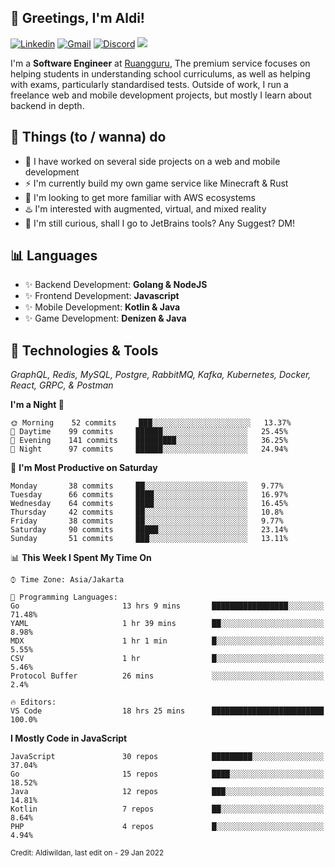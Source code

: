 <!-- Greetings -->
## 👋 Greetings, I'm Aldi!

<!-- Social Media -->
[![Linkedin](https://img.shields.io/badge/-aldiwildan-blue?style=flat&logo=Linkedin&logoColor=white)](https://www.linkedin.com/in/aldiwildan/)
[![Gmail](https://img.shields.io/badge/-aldiwild77@gmail.com-c14438?style=flat&logo=Gmail&logoColor=white)](mailto:aldiwild77@gmail.com)
[![Discord](https://img.shields.io/badge/-Chroma-5663F7?style=flat&logo=Discord&logoColor=white)](https://discord.gg/BUxraQ8)
![](https://komarev.com/ghpvc/?username=aldiwildan77&label=Visitor&color=2bbc8a)

<!-- Introduction -->
I'm a **Software Engineer** at [Ruangguru](https://ruangguru.com), The premium service focuses on helping students in understanding school curriculums, as well as helping with exams, particularly standardised tests. Outside of work, I run a freelance web and mobile development projects, but mostly I learn about backend in depth.

## 📃 Things (to / wanna) do
- 🐝 I have worked on several side projects on a web and mobile development
- ⚡ I'm currently build my own game service like Minecraft & Rust
- 🌱 I'm looking to get more familiar with AWS ecosystems
- ♨️ I'm interested with augmented, virtual, and mixed reality
- 🤔 I'm still curious, shall I go to JetBrains tools? Any Suggest? DM!

## 📊 Languages
- ✨ Backend Development: **Golang & NodeJS**
- ✨ Frontend Development: **Javascript**
- ✨ Mobile Development: **Kotlin & Java**
- ✨ Game Development: **Denizen & Java**

## 🔧 Technologies & Tools
*GraphQL, Redis, MySQL, Postgre, RabbitMQ, Kafka, Kubernetes, Docker, React, GRPC, & Postman*

<!--START_SECTION:waka-->
**I'm a Night 🦉** 

```text
🌞 Morning    52 commits     ███░░░░░░░░░░░░░░░░░░░░░░   13.37% 
🌆 Daytime    99 commits     ██████░░░░░░░░░░░░░░░░░░░   25.45% 
🌃 Evening    141 commits    █████████░░░░░░░░░░░░░░░░   36.25% 
🌙 Night      97 commits     ██████░░░░░░░░░░░░░░░░░░░   24.94%

```
📅 **I'm Most Productive on Saturday** 

```text
Monday       38 commits     ██░░░░░░░░░░░░░░░░░░░░░░░   9.77% 
Tuesday      66 commits     ████░░░░░░░░░░░░░░░░░░░░░   16.97% 
Wednesday    64 commits     ████░░░░░░░░░░░░░░░░░░░░░   16.45% 
Thursday     42 commits     ██░░░░░░░░░░░░░░░░░░░░░░░   10.8% 
Friday       38 commits     ██░░░░░░░░░░░░░░░░░░░░░░░   9.77% 
Saturday     90 commits     █████░░░░░░░░░░░░░░░░░░░░   23.14% 
Sunday       51 commits     ███░░░░░░░░░░░░░░░░░░░░░░   13.11%

```


📊 **This Week I Spent My Time On** 

```text
⌚︎ Time Zone: Asia/Jakarta

💬 Programming Languages: 
Go                       13 hrs 9 mins       █████████████████░░░░░░░░   71.48% 
YAML                     1 hr 39 mins        ██░░░░░░░░░░░░░░░░░░░░░░░   8.98% 
MDX                      1 hr 1 min          █░░░░░░░░░░░░░░░░░░░░░░░░   5.55% 
CSV                      1 hr                █░░░░░░░░░░░░░░░░░░░░░░░░   5.46% 
Protocol Buffer          26 mins             ░░░░░░░░░░░░░░░░░░░░░░░░░   2.4%

🔥 Editors: 
VS Code                  18 hrs 25 mins      █████████████████████████   100.0%

```

**I Mostly Code in JavaScript** 

```text
JavaScript               30 repos            █████████░░░░░░░░░░░░░░░░   37.04% 
Go                       15 repos            ████░░░░░░░░░░░░░░░░░░░░░   18.52% 
Java                     12 repos            ███░░░░░░░░░░░░░░░░░░░░░░   14.81% 
Kotlin                   7 repos             ██░░░░░░░░░░░░░░░░░░░░░░░   8.64% 
PHP                      4 repos             █░░░░░░░░░░░░░░░░░░░░░░░░   4.94%

```



<!--END_SECTION:waka-->

<sub>Credit: Aldiwildan, last edit on - 29 Jan 2022</sub>
